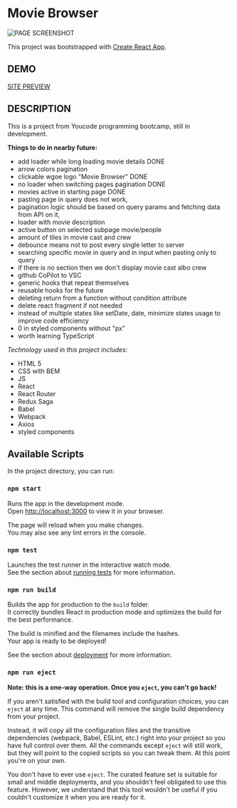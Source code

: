 # Movie Browser

![PAGE SCREENSHOT](/src/image/moviebrowser.png)

This project was bootstrapped with [Create React App](https://github.com/facebook/create-react-app).

## DEMO

[SITE PREVIEW](https://tomecky1.github.io/MovieBrowser/)

## DESCRIPTION

This is a project from Youcode programming bootcamp, still in development.

**Things to do in nearby future:**

- add loader while long loading movie details DONE
- arrow colors pagination
- clickable wgoe logo "Movie Browser" DONE
- no loader when switching pages pagination DONE
- movies active in starting page DONE
- pasting page in query does not work,
- pagination logic should be based on query params and fetching data from API on it,
- loader with movie description
- active button on selected subpage movie/people
- amount of tiles in movie cast and crew
- debounce means not to post every single letter to server
- searching specific movie in query and in input when pasting only to query
- if there is no section then we don't display movie cast albo crew
- github CoPilot to VSC
- generic hooks that repeat themselves
- reusable hooks for the future
- deleting return from a function without condition attribute
- delete react fragment if not needed
- instead of multiple states like setDate, date, minimize states usage to improve code efficiency
- 0 in styled components without "px"
- worth learning TypeScript

_Technology used in this project includes:_

- HTML 5
- CSS with BEM
- JS
- React
- React Router
- Redux Saga
- Babel
- Webpack
- Axios
- styled components

## Available Scripts

In the project directory, you can run:

### `npm start`

Runs the app in the development mode.\
Open [http://localhost:3000](http://localhost:3000) to view it in your browser.

The page will reload when you make changes.\
You may also see any lint errors in the console.

### `npm test`

Launches the test runner in the interactive watch mode.\
See the section about [running tests](https://facebook.github.io/create-react-app/docs/running-tests) for more
information.

### `npm run build`

Builds the app for production to the `build` folder.\
It correctly bundles React in production mode and optimizes the build for the best performance.

The build is minified and the filenames include the hashes.\
Your app is ready to be deployed!

See the section about [deployment](https://facebook.github.io/create-react-app/docs/deployment) for more information.

### `npm run eject`

**Note: this is a one-way operation. Once you `eject`, you can't go back!**

If you aren't satisfied with the build tool and configuration choices, you can `eject` at any time. This command will
remove the single build dependency from your project.

Instead, it will copy all the configuration files and the transitive dependencies (webpack, Babel, ESLint, etc.) right
into your project so you have full control over them. All the commands except `eject` will still work, but they will
point to the copied scripts so you can tweak them. At this point you're on your own.

You don't have to ever use `eject`. The curated feature set is suitable for small and middle deployments, and you
shouldn't feel obligated to use this feature. However, we understand that this tool wouldn't be useful if you couldn't
customize it when you are ready for it.
